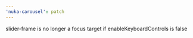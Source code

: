 ```yaml
---
'nuka-carousel': patch
---
```


slider-frame is no longer a focus target if enableKeyboardControls is false

